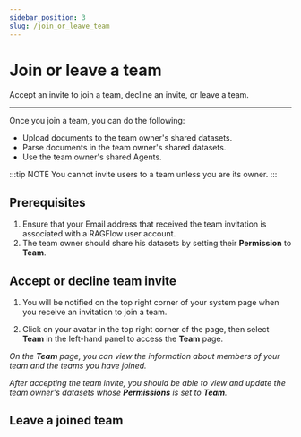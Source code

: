```yaml
---
sidebar_position: 3
slug: /join_or_leave_team
---
```


# Join or leave a team

Accept an invite to join a team, decline an invite, or leave a team.

---

Once you join a team, you can do the following:

- Upload documents to the team owner's shared datasets.
- Parse documents in the team owner's shared datasets.
- Use the team owner's shared Agents.

:::tip NOTE
You cannot invite users to a team unless you are its owner.
:::

## Prerequisites

1. Ensure that your Email address that received the team invitation is associated with a RAGFlow user account.
2. The team owner should share his datasets by setting their **Permission** to **Team**.

## Accept or decline team invite

1. You will be notified on the top right corner of your system page when you receive an invitation to join a team.

2. Click on your avatar in the top right corner of the page, then select **Team** in the left-hand panel to access the **Team** page.

_On the **Team** page, you can view the information about members of your team and the teams you have joined._

_After accepting the team invite, you should be able to view and update the team owner's datasets whose **Permissions** is set to **Team**._

## Leave a joined team